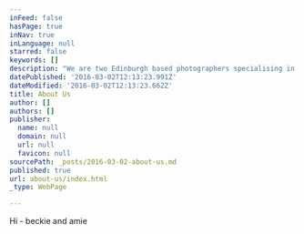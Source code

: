 ```yaml
---
inFeed: false
hasPage: true
inNav: true
inLanguage: null
starred: false
keywords: []
description: "We are two Edinburgh based photographers specialising in baby and children's portraiture, weddings and commercial photography. "
datePublished: '2016-03-02T12:13:23.991Z'
dateModified: '2016-03-02T12:13:23.662Z'
title: About Us
author: []
authors: []
publisher:
  name: null
  domain: null
  url: null
  favicon: null
sourcePath: _posts/2016-03-02-about-us.md
published: true
url: about-us/index.html
_type: WebPage

---
```

Hi - beckie and amie